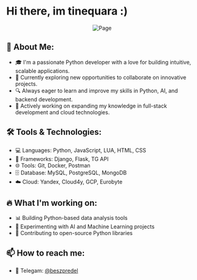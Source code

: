 # Hi there, im tinequara :)
<p align="center">
  <img src="https://pngimg.com/uploads/tom_and_jerry/tom_and_jerry_PNG32.png" alt="Page" /> 
</p>

## 🚀 About Me:
- 🎓 I'm a passionate Python developer with a love for building intuitive, scalable applications.
- 💼 Currently exploring new opportunities to collaborate on innovative projects.
- 🔍 Always eager to learn and improve my skills in Python, AI, and backend development.
- 🌱 Actively working on expanding my knowledge in full-stack development and cloud technologies.

## 🛠️ Tools & Technologies:
- 💻 Languages: Python, JavaScript, LUA, HTML, CSS
- 🔧 Frameworks: Django, Flask, TG API
- 🌐 Tools: Git, Docker, Postman
- 🗄️ Database: MySQL, PostgreSQL, MongoDB
- ☁️ Cloud: Yandex, Cloud4y, GCP, Eurobyte

## 🔥 What I'm working on:
- 📊 Building Python-based data analysis tools
- 🤖 Experimenting with AI and Machine Learning projects
- 🚀 Contributing to open-source Python libraries

## 📫 How to reach me:
- 🔗 Telegam: [@beszpredel](https://t.me/beszpredel)
